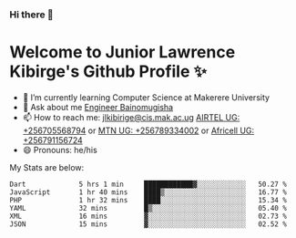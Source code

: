 ### Hi there 👋 
# Welcome to Junior Lawrence Kibirge's Github Profile ✨
 
<!--
**juniorkibirige/juniorkibirige** is a ✨ _special_ ✨ repository because its `README.md` (this file) appears on your GitHub profile.

Here are some ideas to get you started:

- 🔭 I’m currently working on ...
- 🌱 I’m currently learning ...
- 👯 I’m looking to collaborate on ...
- 🤔 I’m looking for help with ...
- 💬 Ask me about ...
- 📫 How to reach me: ...
- 😄 Pronouns: ...
- ⚡ Fun fact: ...
-->
- 🌱 I’m currently learning Computer Science at Makerere University
- 💬 Ask about me [Engineer Bainomugisha](mailto:baino@mak.ac.ug)
- 📫 How to reach me: [jlkibirige@cis.mak.ac.ug](mailto:jlkibirige@cis.mak.ac.ug) [AIRTEL UG: +256705568794](tel:+256705568794) or [MTN UG: +256789334002](tel:+256789334002) or [Africell UG: +256791156724](tel:+256791156724)
- 😄 Pronouns: he/his

My Stats are below:

<!--START_SECTION:waka-->

```text
Dart             5 hrs 1 min     ████████████▓░░░░░░░░░░░░   50.27 %
JavaScript       1 hr 40 mins    ████▒░░░░░░░░░░░░░░░░░░░░   16.77 %
PHP              1 hr 32 mins    ████░░░░░░░░░░░░░░░░░░░░░   15.34 %
YAML             32 mins         █▒░░░░░░░░░░░░░░░░░░░░░░░   05.40 %
XML              16 mins         ▓░░░░░░░░░░░░░░░░░░░░░░░░   02.73 %
JSON             15 mins         ▓░░░░░░░░░░░░░░░░░░░░░░░░   02.52 %
```

<!--END_SECTION:waka-->
